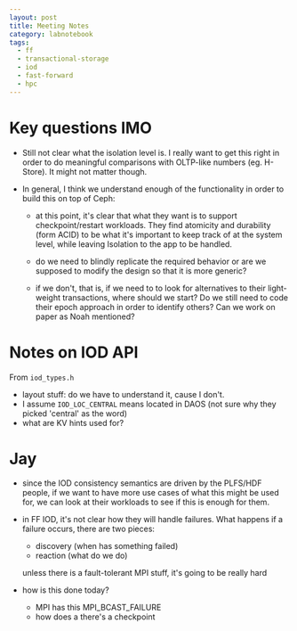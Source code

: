 ```yaml
---
layout: post
title: Meeting Notes
category: labnotebook
tags:
  - ff
  - transactional-storage
  - iod
  - fast-forward
  - hpc
---
```


# Key questions IMO

  - Still not clear what the isolation level is. I really want to get this right in order to do 
    meaningful comparisons with OLTP-like numbers (eg. H-Store). It might not matter though.

  - In general, I think we understand enough of the functionality in order to build this on top of 
    Ceph:

      - at this point, it's clear that what they want is to support checkpoint/restart workloads. 
        They find atomicity and durability (form ACID) to be what it's important to keep track of at 
        the system level, while leaving Isolation to the app to be handled.

      - do we need to blindly replicate the required behavior or are we supposed to modify the 
        design so that it is more generic?

      - if we don't, that is, if we need to to look for alternatives to their light-weight 
        transactions, where should we start? Do we still need to code their epoch approach in order 
        to identify others? Can we work on paper as Noah mentioned?

# Notes on IOD API

From `iod_types.h`

  - layout stuff: do we have to understand it, cause I don't.
  - I assume `IOD_LOC_CENTRAL` means located in DAOS (not sure why they picked 'central' as the 
    word)
  - what are KV hints used for?


# Jay

  - since the IOD consistency semantics are driven by the PLFS/HDF people, if we want to have more 
    use cases of what this might be used for, we can look at their workloads to see if this is 
    enough for them.

  - in FF IOD, it's not clear how they will handle failures. What happens if a failure occurs, there 
    are two pieces:

      - discovery (when has something failed)
      - reaction (what do we do)

    unless there is a fault-tolerant MPI stuff, it's going to be really hard

  - how is this done today?

      - MPI has this MPI_BCAST_FAILURE
      - how does a there's a checkpoint
